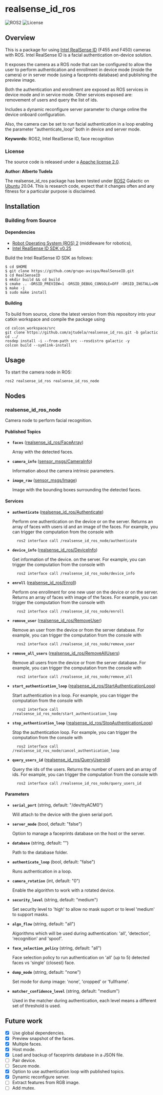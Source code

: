 # realsense_id_ros

![ROS2](https://img.shields.io/badge/ros2-galactic-purple?logo=ros&logoColor=white)
![License](https://img.shields.io/badge/license-Apache%202-blue?style=for-the-badge)

## Overview

This is a package for using [Intel RealSense ID] (F455 and F450) cameras with ROS. Intel RealSense ID is a facial authentication on-device solution.

It exposes the camera as a ROS node that can be configured to allow the user to perform authentication and enrollment in device mode (inside the camera) or in server mode (using a faceprints database) and publishing the preview image.

Both the authentication and enrollment are exposed as ROS services in device mode and in service mode. Other services exposed are: removement of users and query the list of ids.

Includes a dynamic reconfigure server parameter to change online the device onboard configuration.

Also, the camera can be set to run facial authentication in a loop enabling the parameter "authenticate_loop" both in device and server mode.


**Keywords:** ROS2, Intel RealSense ID, face recognition

### License

The source code is released under a [Apache license 2.0](LICENSE).

**Author: Alberto Tudela<br />**

The realsense_id_ros package has been tested under [ROS2] Galactic on [Ubuntu] 20.04. This is research code, expect that it changes often and any fitness for a particular purpose is disclaimed.

## Installation

### Building from Source

#### Dependencies

- [Robot Operating System (ROS) 2](https://docs.ros.org/en/galactic/) (middleware for robotics),
- [Intel RealSense ID SDK v0.25](https://github.com/IntelRealSense/RealSenseID) 

Build the Intel RealSense ID SDK as follows:

```console
$ cd $HOME
$ git clone https://github.com/grupo-avispa/RealSenseID.git
$ cd RealSenseID
$ mkdir build && cd build
$ cmake .. -DRSID_PREVIEW=1 -DRSID_DEBUG_CONSOLE=OFF -DRSID_INSTALL=ON
$ make -j
$ sudo make install
```
#### Building

To build from source, clone the latest version from this repository into your catkin workspace and compile the package using

	cd colcon_workspace/src
	git clone https://github.com/ajtudela/realsense_id_ros.git -b galactic
	cd ../
	rosdep install -i --from-path src --rosdistro galactic -y
	colcon build --symlink-install

## Usage

To start the camera node in ROS:

	ros2 realsense_id_ros realsense_id_ros_node

## Nodes

### realsense_id_ros_node

Camera node to perform facial recognition.

#### Published Topics

* **`faces`** ([realsense_id_ros/FaceArray])

	Array with the detected faces.

* **`camera_info`** ([sensor_msgs/CameraInfo])

	Information about the camera intrinsic parameters.

* **`image_raw`** ([sensor_msgs/Image])

	Image with the bounding boxes surrounding the detected faces.

#### Services

* **`authenticate`** ([realsense_id_ros/Authenticate])

	Perform one authentication on the device or on the server. Returns an array of faces with users id and an image of the faces. For example, you can trigger the computation from the console with

		ros2 interface call /realsense_id_ros_node/authenticate

* **`device_info`** ([realsense_id_ros/DeviceInfo])

	Get information of the device. on the server. For example, you can trigger the computation from the console with

		ros2 interface call /realsense_id_ros_node/device_info

* **`enroll`** ([realsense_id_ros/Enroll])

	Perform one enrollment for one new user on the device or on the server. Returns an array of faces with image of the faces. For example, you can trigger the computation from the console with

		ros2 interface call /realsense_id_ros_node/enroll

* **`remove_user`** ([realsense_id_ros/RemoveUser])

	Remove an user from the device or from the server database. For example, you can trigger the computation from the console with

		ros2 interface call /realsense_id_ros_node/remove_user

* **`remove_all_users`** ([realsense_id_ros/RemoveAllUsers])

	Remove all users from the device or from the server database. For example, you can trigger the computation from the console with

		ros2 interface call /realsense_id_ros_node/remove_all

* **`start_authentication_loop`** ([realsense_id_ros/StartAuthenticationLoop])

	Start authentication in a loop. For example, you can trigger the computation from the console with

		ros2 interface call /realsense_id_ros_node/start_authentication_loop

* **`stop_authentication_loop`** ([realsense_id_ros/StopAuthenticationLoop])

	Stop the authentication loop. For example, you can trigger the computation from the console with

		ros2 interface call /realsense_id_ros_node/cancel_authentication_loop

* **`query_users_id`** ([realsense_id_ros/QueryUsersId])

	Query the ids of the users. Returns the number of users and an array of ids. For example, you can trigger the computation from the console with

		ros2 interface call /realsense_id_ros_node/query_users_id

#### Parameters

* **`serial_port`** (string, default: "/dev/ttyACM0")

	Will attach to the device with the given serial port.

* **`server_mode`** (bool, default: "false")

	Option to manage a faceprints database on the host or the server.

* **`database`** (string, default: "")

	Path to the database folder.

* **`authenticate_loop`** (bool, default: "false")

	Runs authentication in a loop.

* **`camera_rotation`** (int, default: "0")

	Enable the algorithm to work with a rotated device.

* **`security_level`** (string, default: "medium")

	Set security level to 'high' to allow no mask suport or to level 'medium' to support masks.

* **`algo_flow`** (string, default: "all")

	Algorithms which will be used during authentication: 'all', 'detection', 'recognition' and 'spoof'.

* **`face_selection_policy`** (string, default: "all")

	Face selection policy to run authentication on 'all' (up to 5) detected faces vs 'single' (closest) face.

* **`dump_mode`** (string, default: "none")

	Set mode for dump image: 'none', 'cropped' or 'fullframe'.

* **`matcher_confidence_level`** (string, default: "medium")

	Used in the matcher during authentication, each level means a different set of threshold is used.


## Future work
- [x] Use global dependencies.
- [x] Preview snapshot of the faces.
- [x] Multiple faces.
- [x] Host mode.
- [x] Load and backup of faceprints database in a JSON file.
- [ ] Pair device.
- [ ] Secure mode.
- [x] Option to use authentication loop with published topics.
- [x] Dynamic reconfigure server.
- [ ] Extract features from RGB image.
- [ ] Add mutex.

[Intel RealSense ID]: https://www.intelrealsense.com/facial-authentication/
[Ubuntu]: https://ubuntu.com/
[ROS2]: https://docs.ros.org/en/galactic/
[sensor_msgs/CameraInfo]: http://docs.ros2.org/galactic/api/sensor_msgs/msg/CameraInfo.html
[sensor_msgs/Image]: http://docs.ros2.org/galactic/api/sensor_msgs/msg/Image.html
[realsense_id_ros/FaceArray]: /msg/FaceArray.msg
[realsense_id_ros/Authenticate]: /srv/Authenticate.srv
[realsense_id_ros/DeviceInfo]: /srv/DeviceInfo.srv
[realsense_id_ros/Enroll]: /srv/Enroll.srv
[realsense_id_ros/RemoveUser]: /srv/RemoveUser.srv
[realsense_id_ros/RemoveAllUsers]: /srv/RemoveAllUsers.srv
[realsense_id_ros/QueryUsersId]: /srv/QueryUsersId.srv
[realsense_id_ros/StartAuthenticationLoop]: /srv/StartAuthenticationLoop.srv
[realsense_id_ros/StopAuthenticationLoop]: /srv/StopAuthenticationLoop.srv